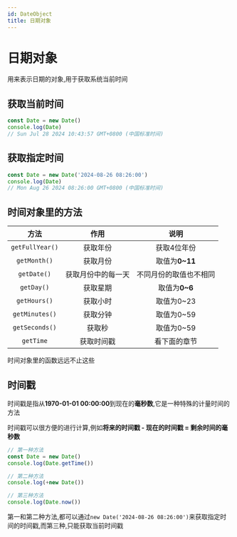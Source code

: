 ```yaml
---
id: DateObject
title: 日期对象
---
```


# 日期对象

用来表示日期的对象,用于获取系统当前时间

## 获取当前时间

```js showLineNumbers
const Date = new Date()
console.log(Date)
// Sun Jul 28 2024 10:43:57 GMT+0800 (中国标准时间)
```

## 获取指定时间

```js showLineNumbers
const Date = new Date('2024-08-26 08:26:00')
console.log(Date)
// Mon Aug 26 2024 08:26:00 GMT+0800 (中国标准时间)
```

## 时间对象里的方法

|      方法       |        作用        |          说明          |
| :-------------: | :----------------: | :--------------------: |
| `getFullYear()` |      获取年份      |      获取4位年份       |
|  `getMonth()`   |      获取月份      |     取值为**0~11**     |
|   `getDate()`   | 获取月份中的每一天 | 不同月份的取值也不相同 |
|   `getDay()`    |      获取星期      |     取值为**0~6**      |
|  `getHours()`   |      获取小时      |       取值为0~23       |
| `getMinutes()`  |      获取分钟      |       取值为0~59       |
| `getSeconds()`  |       获取秒       |       取值为0~59       |
|    `getTime`    |     获取时间戳     |      看下面的章节      |

时间对象里的函数远远不止这些

## 时间戳

时间戳是指从**1970-01-01 00:00:00**到现在的**毫秒数**,它是一种特殊的计量时间的方法

时间戳可以很方便的进行计算,例如**将来的时间戳 - 现在的时间戳 = 剩余时间的毫秒数**

```js showLineNumbers
// 第一种方法
const Date = new Date()
console.log(Date.getTime())

// 第二种方法
console.log(+new Date())

// 第三种方法
console.log(Date.now())
```

第一和第二种方法,都可以通过`new Date('2024-08-26 08:26:00')`来获取指定时间的时间戳,而第三种,只能获取当前时间戳
